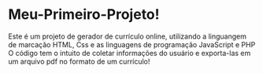 # Meu-Primeiro-Projeto!
Este é um projeto de gerador de currículo online, utilizando a linguangem de marcação HTML, Css e as linguagens de programação JavaScript e PHP
O código tem o intuito de coletar informações do usuário e exporta-las em um arquivo pdf no formato de um currículo!
